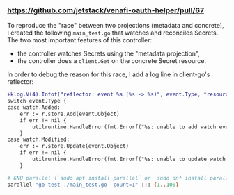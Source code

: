 ### https://github.com/jetstack/venafi-oauth-helper/pull/67

To reproduce the "race" between two projections (metadata and concrete), I
created the following `main_test.go` that watches and reconciles Secrets. The
two most important features of this controller:

- the controller watches Secrets using the "metadata projection",
- the controller does a `client.Get` on the concrete Secret resource.

In order to debug the reason for this race, I add a log line in client-go's
reflector:

```diff
+klog.V(4).Infof("reflector: event %s (%s -> %s)", event.Type, *resourceVersion, newResourceVersion)
switch event.Type {
case watch.Added:
	err := r.store.Add(event.Object)
	if err != nil {
		utilruntime.HandleError(fmt.Errorf("%s: unable to add watch event object (%#v) to store: %v", r.name, event.Object, err))
	}
case watch.Modified:
	err := r.store.Update(event.Object)
	if err != nil {
		utilruntime.HandleError(fmt.Errorf("%s: unable to update watch event object (%#v) to store: %v", r.name, event.Object, err))
	}
```

```sh
# GNU parallel (`sudo apt install parallel` or `sudo dnf install parallel`)
parallel "go test ./main_test.go -count=1" ::: {1..100}
```

